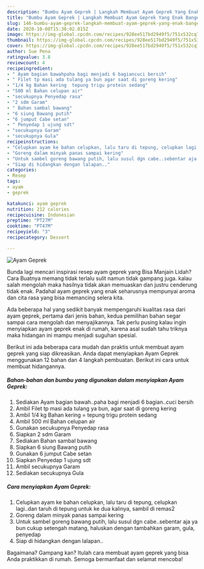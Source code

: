 ```yaml
---
description: "Bumbu Ayam Geprek | Langkah Membuat Ayam Geprek Yang Enak Banget"
title: "Bumbu Ayam Geprek | Langkah Membuat Ayam Geprek Yang Enak Banget"
slug: 146-bumbu-ayam-geprek-langkah-membuat-ayam-geprek-yang-enak-banget
date: 2020-10-08T15:30:02.015Z
image: https://img-global.cpcdn.com/recipes/928ee517bd2949f5/751x532cq70/ayam-geprek-foto-resep-utama.jpg
thumbnail: https://img-global.cpcdn.com/recipes/928ee517bd2949f5/751x532cq70/ayam-geprek-foto-resep-utama.jpg
cover: https://img-global.cpcdn.com/recipes/928ee517bd2949f5/751x532cq70/ayam-geprek-foto-resep-utama.jpg
author: Sue Pena
ratingvalue: 3.8
reviewcount: 4
recipeingredient:
- " Ayam bagian bawahpaha bagi menjadi 6 bagiancuci bersih"
- " Filet tp masi ada tulang ya bun agar saat di goreng kering"
- "1/4 kg Bahan kering  tepung trigu protein sedang"
- "500 ml Bahan celupan air"
- "secukupnya Penyedap rasa"
- "2 sdm Garam"
- " Bahan sambal bawang"
- "6 siung Bawang putih"
- "6 jumput Cabe setan"
- " Penyedap 1 ujung sdt"
- "secukupnya Garam"
- "secukupnya Gula"
recipeinstructions:
- "Celupkan ayam ke bahan celupkan, lalu taru di tepung, celupkan lagi..dan taruh di tepung untuk ke dua kalinya, sambil di remas2"
- "Goreng dalam minyak panas sampai kering"
- "Untuk sambel goreng bawang putih, lalu susul dgn cabe..sebentar aja ya bun cukup setengah matang, haluskan dengan tambahkan garam, gula, penyedap"
- "Siap di hidangkan dengan lalapan.."
categories:
- Resep
tags:
- ayam
- geprek

katakunci: ayam geprek 
nutrition: 212 calories
recipecuisine: Indonesian
preptime: "PT27M"
cooktime: "PT47M"
recipeyield: "3"
recipecategory: Dessert

---
```



![Ayam Geprek](https://img-global.cpcdn.com/recipes/928ee517bd2949f5/751x532cq70/ayam-geprek-foto-resep-utama.jpg)

Bunda lagi mencari inspirasi resep ayam geprek yang Bisa Manjain Lidah? Cara Buatnya memang tidak terlalu sulit namun tidak gampang juga. kalau salah mengolah maka hasilnya tidak akan memuaskan dan justru cenderung tidak enak. Padahal ayam geprek yang enak seharusnya mempunyai aroma dan cita rasa yang bisa memancing selera kita.



Ada beberapa hal yang sedikit banyak mempengaruhi kualitas rasa dari ayam geprek, pertama dari jenis bahan, kedua pemilihan bahan segar sampai cara mengolah dan menyajikannya. Tak perlu pusing kalau ingin menyiapkan ayam geprek enak di rumah, karena asal sudah tahu triknya maka hidangan ini mampu menjadi suguhan spesial.


Berikut ini ada beberapa cara mudah dan praktis untuk membuat ayam geprek yang siap dikreasikan. Anda dapat menyiapkan Ayam Geprek menggunakan 12 bahan dan 4 langkah pembuatan. Berikut ini cara untuk membuat hidangannya.

<!--inarticleads1-->

##### Bahan-bahan dan bumbu yang digunakan dalam menyiapkan Ayam Geprek:

1. Sediakan  Ayam bagian bawah..paha bagi menjadi 6 bagian..cuci bersih
1. Ambil  Filet tp masi ada tulang ya bun, agar saat di goreng kering
1. Ambil 1/4 kg Bahan kering = tepung trigu protein sedang
1. Ambil 500 ml Bahan celupan air
1. Gunakan secukupnya Penyedap rasa
1. Siapkan 2 sdm Garam
1. Sediakan  Bahan sambal bawang
1. Siapkan 6 siung Bawang putih
1. Gunakan 6 jumput Cabe setan
1. Siapkan  Penyedap 1 ujung sdt
1. Ambil secukupnya Garam
1. Sediakan secukupnya Gula




<!--inarticleads2-->

##### Cara menyiapkan Ayam Geprek:

1. Celupkan ayam ke bahan celupkan, lalu taru di tepung, celupkan lagi..dan taruh di tepung untuk ke dua kalinya, sambil di remas2
1. Goreng dalam minyak panas sampai kering
1. Untuk sambel goreng bawang putih, lalu susul dgn cabe..sebentar aja ya bun cukup setengah matang, haluskan dengan tambahkan garam, gula, penyedap
1. Siap di hidangkan dengan lalapan..




Bagaimana? Gampang kan? Itulah cara membuat ayam geprek yang bisa Anda praktikkan di rumah. Semoga bermanfaat dan selamat mencoba!
